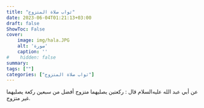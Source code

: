 ```yaml
---
title: "ثواب صلاة المتزوج"
date: 2023-06-04T01:21:13+03:00
draft: false
ShowToc: False
cover:
    image: img/hala.JPG
    alt: 'صورة'
    caption: ''
#    hidden: false
summary: 
tags: [""]
categories: ["ثواب صلاة المتزوج"]
---
```

عن أبي عبد الله عليه‌السلام قال : ركعتين يصليهما متزوج أفضل من سبعين ركعة
يصليهما غير متزوج.

